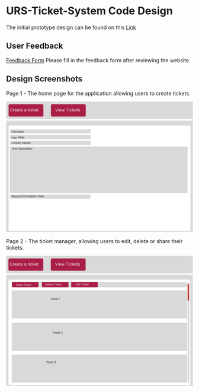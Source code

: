 # URS-Ticket-System Code Design

The initial prototype design can be found on this [Link](https://benarnott.github.io/URS-Ticket-System/)

## User Feedback
[Feedback Form](https://docs.google.com/forms/d/e/1FAIpQLScb-IveZ_1XHtToDfNOmGVE4wiZP1UCcFefLmZl2Nn3_CLj_g/viewform?usp=header) Please fill in the feedback form after reviewing the website.

## Design Screenshots

Page 1 - The home page for the application allowing users to create tickets.

![Screenshot](URS%20App%201.png)

Page 2 - The ticket manager, allowing users to edit, delete or share their tickets.

![Screenshot](URS%20App%202.png)

